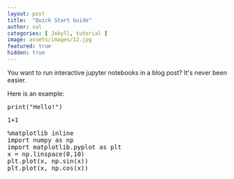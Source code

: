 ```yaml
---
layout: post
title:  "Quick Start Guide"
author: sal
categories: [ Jekyll, tutorial ]
image: assets/images/12.jpg
featured: true
hidden: true
---
```


You want to run interactive jupyter notebooks in a blog post? It's never been easier. 
 
Here is an example:

<pre data-executable="true" data-language="python">print("Hello!")</pre>
<pre data-executable="true" data-language="python">1+1</pre>
<pre data-executable="true" data-language="python">
%matplotlib inline
import numpy as np
import matplotlib.pyplot as plt
x = np.linspace(0,10)
plt.plot(x, np.sin(x))
plt.plot(x, np.cos(x))
</pre>